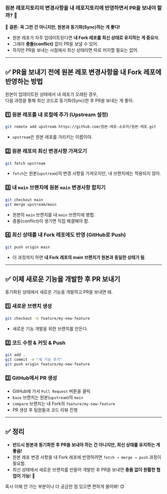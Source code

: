 ### **원본 레포지토리의 변경사항을 내 레포지토리에 반영하면서 PR을 보내야 할까?** 🤔

📌 **결론:** **꼭 그런 건 아니지만, 원본과 동기화(Sync)하는 게 좋다!**

- 원본 레포가 자주 업데이트된다면 **내 Fork 레포를 최신 상태로 유지하는 게 중요**해.
- 그래야 **충돌(conflict)** 없이 PR을 보낼 수 있어.
- 하지만 PR을 보내는 시점에서 최신 상태라면 따로 머지할 필요는 없어.

---

## ✅ **PR을 보내기 전에 원본 레포 변경사항을 내 Fork 레포에 반영하는 방법**

원본이 업데이트된 상태에서 내 레포가 오래된 경우,  
다음 과정을 통해 최신 코드로 동기화(Sync)한 후 PR을 보내는 게 좋아.

### **1️⃣ 원본 레포를 내 로컬에 추가 (Upstream 설정)**

```bash
git remote add upstream https://github.com/원본-레포-소유자/원본-레포.git
```

- `upstream`은 원본 레포를 가리키는 이름이야.

### **2️⃣ 원본 레포의 최신 변경사항 가져오기**

```bash
git fetch upstream
```

- `fetch`는 원본(`upstream`)의 변경 사항을 가져오지만, 내 브랜치에는 적용되지 않아.

### **3️⃣ 내 `main` 브랜치에 원본 `main` 변경사항 합치기**

```bash
git checkout main
git merge upstream/main
```

- 원본의 `main` 브랜치를 내 `main` 브랜치에 병합.
- 충돌(conflict)이 생기면 직접 해결해야 함.

### **4️⃣ 최신 상태를 내 Fork 레포에도 반영 (GitHub로 Push)**

```bash
git push origin main
```

- 이 과정까지 하면 **내 Fork 레포의 main 브랜치가 원본과 동일한 상태가 됨**.

---

## ✅ **이제 새로운 기능을 개발한 후 PR 보내기**

동기화된 상태에서 새로운 기능을 개발하고 PR을 보내면 돼.

### **1️⃣ 새로운 브랜치 생성**

```bash
git checkout -b feature/my-new-feature
```

- 새로운 기능 개발을 위한 브랜치를 만든다.

### **2️⃣ 코드 수정 & 커밋 & Push**

```bash
git add .
git commit -m "새 기능 추가"
git push origin feature/my-new-feature
```

### **3️⃣ GitHub에서 PR 생성**

- GitHub에 가서 `Pull Request` 버튼을 클릭
- `base` 브랜치는 원본(`upstream`)의 `main`
- `compare` 브랜치는 내 Fork의 `feature/my-new-feature`
- PR 생성 후 팀원들과 코드 리뷰 진행

---

## ✅ **정리**

- **반드시 원본과 동기화한 후 PR을 보내야 하는 건 아니지만, 최신 상태를 유지하는 게 좋음!**
- 원본 레포 변경 사항을 내 Fork 레포에 반영하려면 `fetch → merge → push` 과정이 필요함.
- 최신 상태에서 새로운 브랜치를 만들어 개발한 후 PR을 보내면 **충돌 없이 원활한 협업이 가능**! 🚀

혹시 이해 안 가는 부분이나 더 궁금한 점 있으면 편하게 물어봐! 😊
